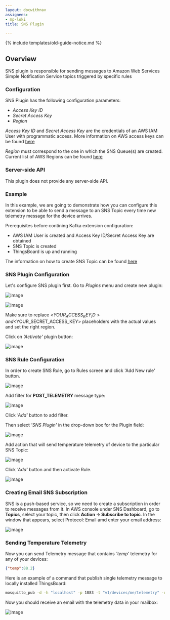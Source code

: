 ```yaml
---
layout: docwithnav
assignees:
- mp-loki
title: SNS Plugin

---
```


{% include templates/old-guide-notice.md %}

## Overview

SNS plugin is responsible for sending messages to Amazon Web Services Simple Notification Service topics triggered by specific rules

### Configuration

SNS Plugin has the following configuration parameters:

 - *Access Key ID*
 - *Secret Access Key*
 - *Region*

*Access Key ID* and *Secret Access Key* are the credentials of an AWS IAM User with programmatic access. More information on AWS access keys can be found [here](http://docs.aws.amazon.com/IAM/latest/UserGuide/id_credentials_access-keys.html) 

*Region* must correspond to the one in which the SNS Queue(s) are created. Current list of AWS Regions can be found [here](http://docs.aws.amazon.com/general/latest/gr/rande.html)
 
### Server-side API

This plugin does not provide any server-side API.

### Example

In this example, we are going to demonstrate how you can configure this extension to be able to send a message to an SNS Topic every time new telemetry message for the device arrives.

Prerequisites before contining Kafka extension configuration:

 - AWS IAM User is created and Access Key ID/Secret Access Key are obtained
 - SNS Topic is created
 - ThingsBoard is up and running

The information on how to create SNS Topic can be found [here](http://docs.aws.amazon.com/sns/latest/dg/CreateTopic.html)
 
### SNS Plugin Configuration

Let's configure SNS plugin first. Go to *Plugins* menu and create new plugin:

![image](/images/reference/plugins/sns/sns-plugin-config-1.png)

![image](/images/reference/plugins/sns/sns-plugin-config-2.png)

Make sure to replace <$YOUR_ACCESS_KEY_ID> and <$YOUR_SECRET_ACCESS_KEY> placeholders with the actual values and set the right region. 

Click on *'Activate'* plugin button:

![image](/images/reference/plugins/sns/sns-activate-plugin.png)

### SNS Rule Configuration

In order to create SNS Rule, go to Rules screen and click 'Add New rule' button.

![image](/images/reference/plugins/sns/sns-rule.png)

Add filter for **POST_TELEMETRY** message type:

![image](/images/reference/plugins/post-telemetry-filter.png)

Click *'Add'* button to add filter.

Then select *'SNS Plugin'* in the drop-down box for the Plugin field:

![image](/images/reference/plugins/sns/sns-plugin-selection.png)

Add action that will send temperature telemetry of device to the particular SNS Topic:

![image](/images/reference/plugins/sns/sns-topic-action.png)

Click *'Add'* button and then activate Rule.

![image](/images/reference/plugins/sns/sns-activate-rule.png)

### Creating Email SNS Subscription

SNS is a push-based service, so we need to create a subscription in order to receive messages from it.
In AWS console under SNS Dashboard, go to **Topics**, select your topic, then click **Action -> Subscribe to topic**.
In the window that appears, select Protocol: Email  amd enter your email address:

![image](/images/reference/plugins/sns/sns-create-subscription.png)

### Sending Temperature Telemetry

Now you can send Telemetry message that contains *'temp'* telemetry for any of your devices:

```json
{"temp":88.2}
```

Here is an example of a command that publish single telemetry message to locally installed ThingsBoard:

```bash
mosquitto_pub -d -h "localhost" -p 1883 -t "v1/devices/me/telemetry" -u "$ACCESS_TOKEN" -m "{'temp':88.2}"
```

Now you should receive an email with the telemetry data in your mailbox:

![image](/images/reference/plugins/sns/sns-email-delivery.png)
